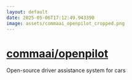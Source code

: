 ```yaml
---
layout: default
date: 2025-05-06T17:12:49.943390
image: assets/commaai_openpilot_cropped.png
---
```


# [commaai/openpilot](https://github.com/commaai/openpilot)

Open-source driver assistance system for cars
